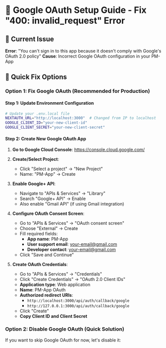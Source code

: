 # 🔐 Google OAuth Setup Guide - Fix "400: invalid_request" Error

## 🚨 Current Issue
**Error**: "You can't sign in to this app because it doesn't comply with Google's OAuth 2.0 policy"
**Cause**: Incorrect Google OAuth configuration in your PM-App

## 🎯 **Quick Fix Options**

### **Option 1: Fix Google OAuth (Recommended for Production)**

#### Step 1: Update Environment Configuration
```bash
# Update your .env.local file
NEXTAUTH_URL="http://localhost:3000"  # Changed from IP to localhost
GOOGLE_CLIENT_ID="your-new-client-id"
GOOGLE_CLIENT_SECRET="your-new-client-secret"
```

#### Step 2: Create New Google OAuth App
1. **Go to Google Cloud Console**: https://console.cloud.google.com/
2. **Create/Select Project**: 
   - Click "Select a project" → "New Project"
   - Name: "PM-App" → Create

3. **Enable Google+ API**:
   - Navigate to "APIs & Services" → "Library"
   - Search "Google+ API" → Enable
   - Also enable "Gmail API" (if using Gmail integration)

4. **Configure OAuth Consent Screen**:
   - Go to "APIs & Services" → "OAuth consent screen"
   - Choose "External" → Create
   - Fill required fields:
     - **App name**: PM-App
     - **User support email**: your-email@gmail.com
     - **Developer contact**: your-email@gmail.com
   - Click "Save and Continue"

5. **Create OAuth Credentials**:
   - Go to "APIs & Services" → "Credentials"
   - Click "Create Credentials" → "OAuth 2.0 Client IDs"
   - **Application type**: Web application
   - **Name**: PM-App OAuth
   - **Authorized redirect URIs**: 
     - `http://localhost:3000/api/auth/callback/google`
     - `http://127.0.0.1:3000/api/auth/callback/google`
   - Click "Create"
   - **Copy Client ID and Client Secret**

### **Option 2: Disable Google OAuth (Quick Solution)**

If you want to skip Google OAuth for now, let's disable it:
